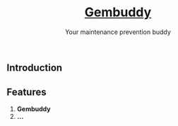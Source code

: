 <a href="#">
  <h1 align="center">Gembuddy</h1>
</a>

<p align="center">
  Your maintenance prevention buddy <br/>
</p>

<br/>

## Introduction

## Features

1. **Gembuddy**
2. **...**
